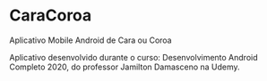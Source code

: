 # CaraCoroa
Aplicativo Mobile Android de Cara ou Coroa

Aplicativo desenvolvido durante o curso: Desenvolvimento Android Completo 2020, do professor Jamilton Damasceno na Udemy.
